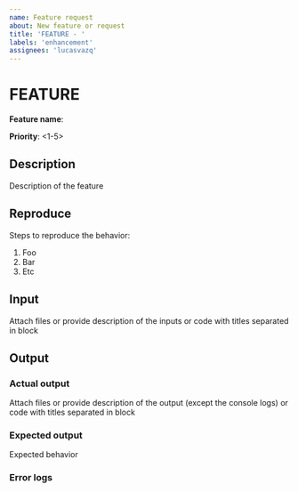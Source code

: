 ```yaml
---
name: Feature request
about: New feature or request
title: 'FEATURE - '
labels: 'enhancement'
assignees: 'lucasvazq'
---
```


# FEATURE

**Feature name**:

**Priority**: <1-5>

## Description
Description of the feature

## Reproduce

Steps to reproduce the behavior:

1) Foo
2) Bar
3) Etc

## Input
Attach files or provide description of the inputs or code with titles separated in block

## Output

### Actual output
Attach files or provide description of the output (except the console logs) or code with titles separated in block

### Expected output
Expected behavior

### Error logs
